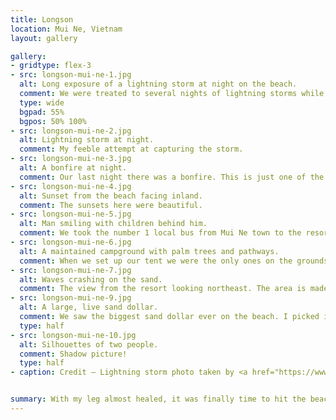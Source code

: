 ```yaml
---
title: Longson
location: Mui Ne, Vietnam
layout: gallery

gallery:
- gridtype: flex-3
- src: longson-mui-ne-1.jpg
  alt: Long exposure of a lightning storm at night on the beach.
  comment: We were treated to several nights of lightning storms while staying here. Not a single drop of rain thanks to a neat microclimate created by two nearby sand dunes that push hot air over us at night.
  type: wide
  bgpad: 55%
  bgpos: 50% 100%
- src: longson-mui-ne-2.jpg
  alt: Lightning storm at night.
  comment: My feeble attempt at capturing the storm.
- src: longson-mui-ne-3.jpg
  alt: A bonfire at night.
  comment: Our last night there was a bonfire. This is just one of the many weekly activities they have in rotation.
- src: longson-mui-ne-4.jpg
  alt: Sunset from the beach facing inland.
  comment: The sunsets here were beautiful.
- src: longson-mui-ne-5.jpg
  alt: Man smiling with children behind him.
  comment: We took the number 1 local bus from Mui Ne town to the resort. These kids had fun saying "Hello, my name is" without actually saying their names :D
- src: longson-mui-ne-6.jpg
  alt: A maintained campground with palm trees and pathways.
  comment: When we set up our tent we were the only ones on the grounds. That's because most people set their tents up directly on the beach! The only tradeoff is that your alarm clock is the sun, and there's no snooze button when it rises at 5:45.
- src: longson-mui-ne-7.jpg
  alt: Waves crashing on the sand.
  comment: The view from the resort looking northeast. The area is made up of several bays all 5-15km in length. Ours was on the bigger end.
- src: longson-mui-ne-9.jpg
  alt: A large, live sand dollar.
  comment: We saw the biggest sand dollar ever on the beach. I picked it up to take it because I was so impressed, but it was alive! We set it back down and let it go about its business.
  type: half
- src: longson-mui-ne-10.jpg
  alt: Silhouettes of two people.
  comment: Shadow picture!
  type: half
- caption: Credit — Lightning storm photo taken by <a href="https://www.facebook.com/longsonmuinebeachclub/">Hayden from Longson Mui Ne</a>


summary: With my leg almost healed, it was finally time to hit the beach! We chose Mui Ne and had a great time at an awesome resort. The people there are great and the staff are dedicated to showing us how to have a good time.
---
```


